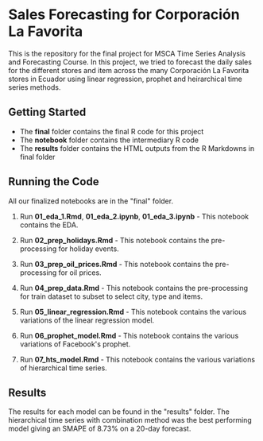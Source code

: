 # Sales Forecasting for Corporación La Favorita

This is the repository for the final project for MSCA Time Series Analysis and Forecasting Course. 
In this project, we tried to forecast the daily sales for the different stores and item across the many Corporación La Favorita stores in Ecuador using linear regression, prophet and heirarchical time series methods.

## Getting Started

* The __final__ folder contains the final R code for this project
* The __notebook__ folder contains the intermediary R code
* The __results__ folder contains the HTML outputs from the R Markdowns in final folder

## Running the Code

All our finalized notebooks are in the "final" folder.

1. Run __01_eda_1.Rmd__, __01_eda_2.ipynb__, __01_eda_3.ipynb__ - 
   This notebook contains the EDA.

2. Run __02_prep_holidays.Rmd__ - 
   This notebook contains the pre-processing for holiday events.

3. Run __03_prep_oil_prices.Rmd__ - 
   This notebook contains the pre-processing for oil prices.
   
4. Run __04_prep_data.Rmd__ - 
   This notebook contains the pre-processing for train dataset to subset to select city, type and items.
   
5. Run __05_linear_regression.Rmd__ - 
   This notebook contains the various variations of the linear regression model.
   
6. Run __06_prophet_model.Rmd__ - 
   This notebook contains the various variations of Facebook's prophet.
   
7. Run __07_hts_model.Rmd__ - 
   This notebook contains the various variations of hierarchical time series.


 ## Results
 
 The results for each model can be found in the "results" folder. 
 The hierarchical time series with combination method was the best performing model giving an SMAPE of 8.73% on a 20-day forecast.
